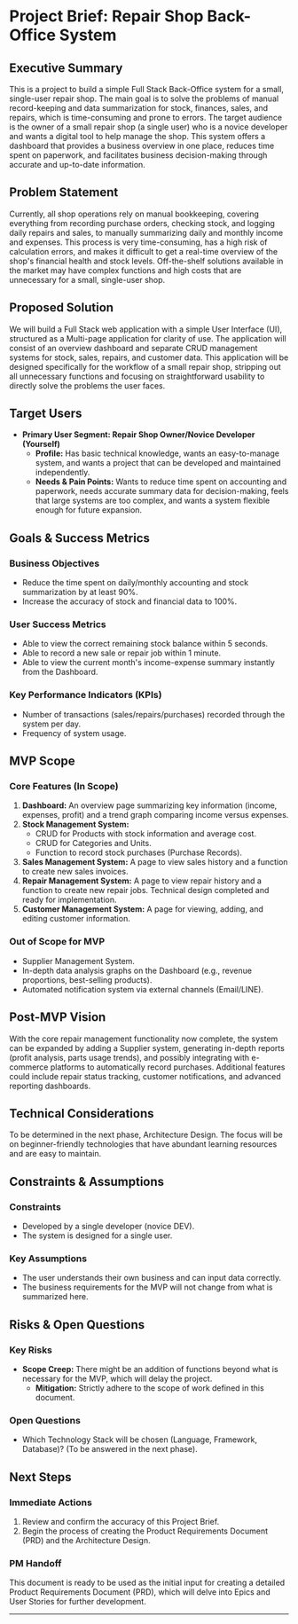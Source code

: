 # Project Brief: Repair Shop Back-Office System

## Executive Summary

This is a project to build a simple Full Stack Back-Office system for a small, single-user repair shop. The main goal is to solve the problems of manual record-keeping and data summarization for stock, finances, sales, and repairs, which is time-consuming and prone to errors. The target audience is the owner of a small repair shop (a single user) who is a novice developer and wants a digital tool to help manage the shop. This system offers a dashboard that provides a business overview in one place, reduces time spent on paperwork, and facilitates business decision-making through accurate and up-to-date information.

## Problem Statement

Currently, all shop operations rely on manual bookkeeping, covering everything from recording purchase orders, checking stock, and logging daily repairs and sales, to manually summarizing daily and monthly income and expenses. This process is very time-consuming, has a high risk of calculation errors, and makes it difficult to get a real-time overview of the shop's financial health and stock levels. Off-the-shelf solutions available in the market may have complex functions and high costs that are unnecessary for a small, single-user shop.

## Proposed Solution

We will build a Full Stack web application with a simple User Interface (UI), structured as a Multi-page application for clarity of use. The application will consist of an overview dashboard and separate CRUD management systems for stock, sales, repairs, and customer data. This application will be designed specifically for the workflow of a small repair shop, stripping out all unnecessary functions and focusing on straightforward usability to directly solve the problems the user faces.

## Target Users

* **Primary User Segment: Repair Shop Owner/Novice Developer (Yourself)**
    * **Profile:** Has basic technical knowledge, wants an easy-to-manage system, and wants a project that can be developed and maintained independently.
    * **Needs & Pain Points:** Wants to reduce time spent on accounting and paperwork, needs accurate summary data for decision-making, feels that large systems are too complex, and wants a system flexible enough for future expansion.

## Goals & Success Metrics

### Business Objectives

* Reduce the time spent on daily/monthly accounting and stock summarization by at least 90%.
* Increase the accuracy of stock and financial data to 100%.

### User Success Metrics

* Able to view the correct remaining stock balance within 5 seconds.
* Able to record a new sale or repair job within 1 minute.
* Able to view the current month's income-expense summary instantly from the Dashboard.

### Key Performance Indicators (KPIs)

* Number of transactions (sales/repairs/purchases) recorded through the system per day.
* Frequency of system usage.

## MVP Scope

### Core Features (In Scope)

1.  **Dashboard:** An overview page summarizing key information (income, expenses, profit) and a trend graph comparing income versus expenses.
2.  **Stock Management System:**
    * CRUD for Products with stock information and average cost.
    * CRUD for Categories and Units.
    * Function to record stock purchases (Purchase Records).
3.  **Sales Management System:** A page to view sales history and a function to create new sales invoices.
4.  **Repair Management System:** A page to view repair history and a function to create new repair jobs. Technical design completed and ready for implementation.
5.  **Customer Management System:** A page for viewing, adding, and editing customer information.

### Out of Scope for MVP

* Supplier Management System.
* In-depth data analysis graphs on the Dashboard (e.g., revenue proportions, best-selling products).
* Automated notification system via external channels (Email/LINE).

## Post-MVP Vision

With the core repair management functionality now complete, the system can be expanded by adding a Supplier system, generating in-depth reports (profit analysis, parts usage trends), and possibly integrating with e-commerce platforms to automatically record purchases. Additional features could include repair status tracking, customer notifications, and advanced reporting dashboards.

## Technical Considerations

To be determined in the next phase, Architecture Design. The focus will be on beginner-friendly technologies that have abundant learning resources and are easy to maintain.

## Constraints & Assumptions

### Constraints

* Developed by a single developer (novice DEV).
* The system is designed for a single user.

### Key Assumptions

* The user understands their own business and can input data correctly.
* The business requirements for the MVP will not change from what is summarized here.

## Risks & Open Questions

### Key Risks

* **Scope Creep:** There might be an addition of functions beyond what is necessary for the MVP, which will delay the project.
    * **Mitigation:** Strictly adhere to the scope of work defined in this document.

### Open Questions

* Which Technology Stack will be chosen (Language, Framework, Database)? (To be answered in the next phase).

## Next Steps

### Immediate Actions

1.  Review and confirm the accuracy of this Project Brief.
2.  Begin the process of creating the Product Requirements Document (PRD) and the Architecture Design.

### PM Handoff

This document is ready to be used as the initial input for creating a detailed Product Requirements Document (PRD), which will delve into Epics and User Stories for further development.

---